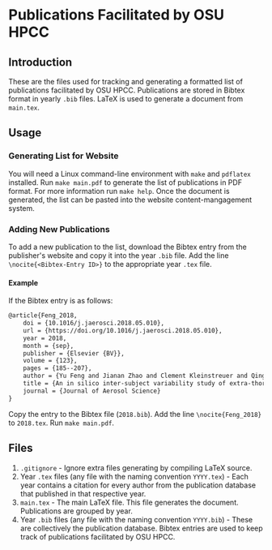 # Publications Facilitated by OSU HPCC

## Introduction

These are the files used for tracking and generating a formatted list of publications facilitated by OSU HPCC. Publications are stored in Bibtex format in yearly `.bib` files. LaTeX is used to generate a document from `main.tex`.

## Usage

### Generating List for Website
You will need a Linux command-line environment with `make` and `pdflatex` installed. Run `make main.pdf` to generate the list of publications in PDF format. For more information run `make help`. Once the document is generated, the list can be pasted into the website content-mangagement system.

### Adding New Publications
To add a new publication to the list, download the Bibtex entry from the publisher's website and copy it into the year `.bib` file. Add the line `\nocite{<Bibtex-Entry ID>}` to the appropriate year `.tex` file.

#### Example
If the Bibtex entry is as follows:

```latex
@article{Feng_2018,
	doi = {10.1016/j.jaerosci.2018.05.010},
	url = {https://doi.org/10.1016/j.jaerosci.2018.05.010},
	year = 2018,
	month = {sep},
	publisher = {Elsevier {BV}},
	volume = {123},
	pages = {185--207},
	author = {Yu Feng and Jianan Zhao and Clement Kleinstreuer and Qingsheng Wang and Jun Wang and Dee H. Wu and Jiang Lin},
	title = {An in silico inter-subject variability study of extra-thoracic morphology effects on inhaled particle transport and deposition},
	journal = {Journal of Aerosol Science}
}
```

Copy the entry to the Bibtex file (`2018.bib`). Add the line `\nocite{Feng_2018}` to `2018.tex`. Run `make main.pdf`.

## Files

1. `.gitignore` - Ignore extra files generating by compiling LaTeX source.
2. Year `.tex` files (any file with the naming convention `YYYY.tex`) - Each year contains a citation for every author from the publication database that published in that respective year.
3. `main.tex` - The main LaTeX file. This file generates the document. Publications are grouped by year.
4. Year `.bib` files (any file with the naming convention `YYYY.bib`) - These are collectively the publication database. Bibtex entries are used to keep track of publications facilitated by OSU HPCC.

